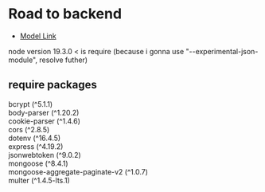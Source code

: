 # Road to backend 

- [Model Link](https://app.eraser.io/workspace/YtPqZ1VogxGy1jzIDkzj)

 node version 19.3.0 < is require (because i gonna use "--experimental-json-module", resolve futher)  

## require packages

bcrypt (^5.1.1)<br>
body-parser (^1.20.2)<br>
cookie-parser (^1.4.6)<br>
cors (^2.8.5)<br>
dotenv (^16.4.5)<br>
express (^4.19.2)<br>
jsonwebtoken (^9.0.2)<br>
mongoose (^8.4.1)<br>
mongoose-aggregate-paginate-v2 (^1.0.7)<br>
multer (^1.4.5-lts.1)<br>
